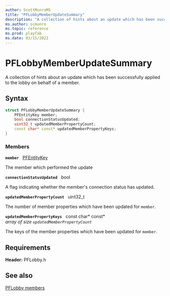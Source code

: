 ```yaml
---
author: ScottMunroMS
title: "PFLobbyMemberUpdateSummary"
description: "A collection of hints about an update which has been successfully applied to the lobby on behalf of a member."
ms.author: scmunro
ms.topic: reference
ms.prod: playfab
ms.date: 03/15/2022
---
```


# PFLobbyMemberUpdateSummary  

A collection of hints about an update which has been successfully applied to the lobby on behalf of a member.  

## Syntax  
  
```cpp
struct PFLobbyMemberUpdateSummary {  
    PFEntityKey member;  
    bool connectionStatusUpdated;  
    uint32_t updatedMemberPropertyCount;  
    const char* const* updatedMemberPropertyKeys;  
}  
```
  
### Members  
  
**`member`** &nbsp; [PFEntityKey](../../pfmultiplayer/pfentitykey_clientsdk.md)  
  
The member which performed the update
  
**`connectionStatusUpdated`** &nbsp; bool  
  
A flag indicating whether the member's connection status has updated.
  
**`updatedMemberPropertyCount`** &nbsp; uint32_t  
  
The number of member properties which have been updated for ```member```.
  
**`updatedMemberPropertyKeys`** &nbsp; const char* const*  
*array of size `updatedMemberPropertyCount`*  
  
The keys of the member properties which have been updated for ```member```.
  
  
## Requirements  
  
**Header:** PFLobby.h
  
## See also  
[PFLobby members](../pflobby_members.md)  

  
  
